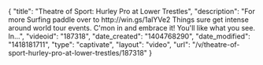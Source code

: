 {
    "title": "Theatre of Sport: Hurley Pro at Lower Trestles",
    "description": "For more Surfing paddle over to http:\/\/win.gs\/1alYVe2 Things sure get intense around world tour events. C'mon in and embrace it! You'll like what you see. In...",
    "videoid": "187318",
    "date_created": "1404768290",
    "date_modified": "1418181711",
    "type": "captivate",
    "layout": "video",
    "url": "\/v\/theatre-of-sport-hurley-pro-at-lower-trestles\/187318"
}
